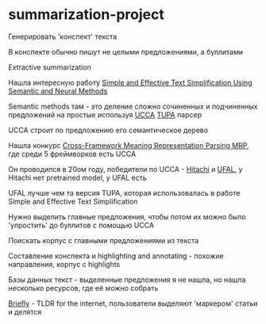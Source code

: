 # summarization-project
Генерировать 'конспект' текста

В конспекте обычно пишут не целыми предложениями, а буллитами

Extractive summarization

Нашла интересную работу [Simple and Effective Text Simplification Using Semantic and Neural Methods](https://aclanthology.org/P18-1016.pdf)

Semantic methods там - это деление сложно сочиненных и подчиненных предложений на простые используя [UCCA](https://universalconceptualcognitiveannotation.github.io/) [TUPA](https://github.com/danielhers/tupa) парсер

UCCA строит по предложению его семантическое дерево

Нашла конкурс [Cross-Framework Meaning Representation Parsing MRP](http://mrp.nlpl.eu/2020/index.php), где среди 5 фреймворков есть UCCA

Он проводился в 20ом году, победители по UCCA - [Hitachi](https://aclanthology.org/2020.conll-shared.4.pdf) и [UFAL](https://github.com/ufal/perin), у Hitachi нет pretrained model, у UFAL есть

UFAL лучше чем та версия TUPA, которая использовалась в работе Simple and Effective Text Simplification

Нужно выделить главные предложения, чтобы потом их можно было 'упростить' до буллитов с помощью UCCA

Поискать корпус с главными предложениями из текста

Составление конспекта и highlighting and annotating - похожие направления, корпус с highlights

Базы данных текст - выделенные предложения я не нашла, но нашла несколько ресурсов, где её можно собрать

[Briefly](https://briefly.co/)  -  TLDR for the internet, пользователи выделяют 'маркером' статьи и делятся
